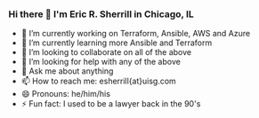 ### Hi there 👋 I'm Eric R. Sherrill in Chicago, IL

- 🔭 I’m currently working on Terraform, Ansible, AWS and Azure
- 🌱 I’m currently learning more Ansible and Terraform
- 👯 I’m looking to collaborate on all of the above
- 🤔 I’m looking for help with any of the above
- 💬 Ask me about anything
- 📫 How to reach me: esherrill{at}uisg.com
- 😄 Pronouns: he/him/his
- ⚡ Fun fact: I used to be a lawyer back in the 90's

